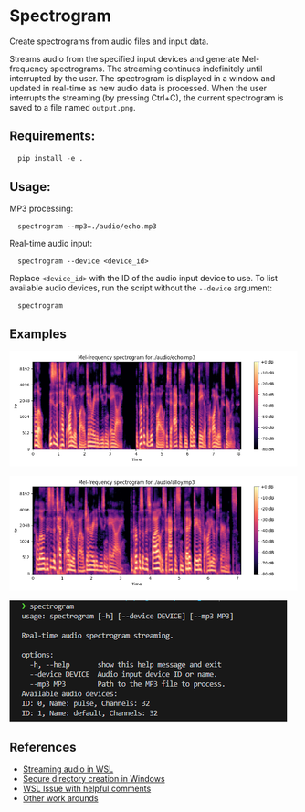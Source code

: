 # Spectrogram

Create spectrograms from audio files and input data.

Streams audio from the specified input devices and generate Mel-frequency spectrograms. The streaming continues indefinitely until interrupted by the user. The spectrogram is displayed in a window and updated in real-time as new audio data is processed. When the user interrupts the streaming (by pressing Ctrl+C), the current spectrogram is saved to a file named `output.png`.


## Requirements:
  ```python
    pip install -e .
  ```

## Usage:
  MP3 processing:
  ```
    spectrogram --mp3=./audio/echo.mp3
  ```

  Real-time audio input:
  ```
    spectrogram --device <device_id>
  ```

  Replace `<device_id>` with the ID of the audio input device to use. To list available audio devices, run the script without the `--device` argument:
  ```
    spectrogram
  ```


## Examples

![Echo](/docs/echo_output.png)

![Alloy](/docs/alloy_output.png)

![CLI](/docs/cli_output.png)


## References
  - [Streaming audio in WSL](https://www.reddit.com/r/bashonubuntuonwindows/comments/hrn1lz/wsl_sound_through_pulseaudio_solved/)
  - [Secure directory creation in Windows](https://github.com/aseering/wsl_gui_autoinstall/issues/8#issuecomment-304552350)
  - [WSL Issue with helpful comments](https://github.com/microsoft/WSL/issues/5816)
  - [Other work arounds](https://github.com/tpoignonec/iiwa_ros2/issues/1)
